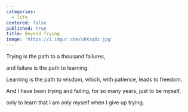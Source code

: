 ```yaml
---
categories:
  - life
centered: false
published: true
title: Beyond Trying
image: 'https://i.imgur.com/uHXzq0z.jpg'
---
```

Trying
is the path
to a thousand failures,

and failure 
is the path
to learning.

Learning
is the path
to wisdom,
which, with patience,
leads to freedom.

And I have been trying
and failing,
for so many years,
just to be myself,

only to learn
that I am only myself
when I give up trying.
